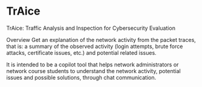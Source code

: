 # TrAice
TrAice: Traffic Analysis and Inspection for Cybersecurity Evaluation

Overview
Get an explanation of the network activity from the packet traces, that is: a summary of the observed activity (login attempts, brute force attacks, certificate issues, etc.) and potential related issues.

It is intended to be a copilot tool that helps network administrators or network course students to understand the network activity, potential issues and possible solutions, through chat communication.
